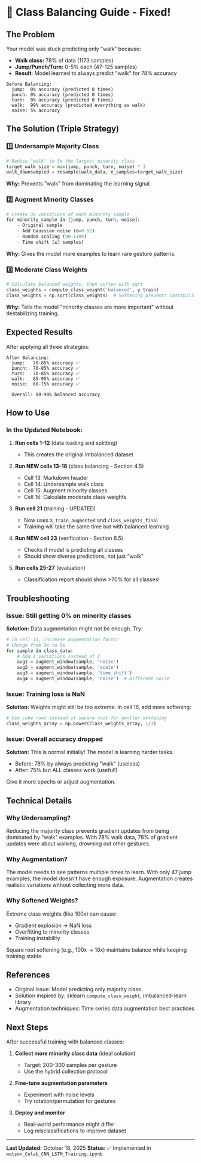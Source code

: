 # 🎯 Class Balancing Guide - Fixed!

## The Problem

Your model was stuck predicting only "walk" because:
- **Walk class:** 78% of data (1173 samples)
- **Jump/Punch/Turn:** 0-5% each (47-125 samples)
- **Result:** Model learned to always predict "walk" for 78% accuracy

```
Before Balancing:
  jump:  0% accuracy (predicted 0 times)
  punch: 0% accuracy (predicted 0 times)
  turn:  0% accuracy (predicted 0 times)
  walk:  99% accuracy (predicted everything as walk)
  noise: 5% accuracy
```

## The Solution (Triple Strategy)

### 1️⃣ Undersample Majority Class
```python
# Reduce "walk" to 3x the largest minority class
target_walk_size = max(jump, punch, turn, noise) * 3
walk_downsampled = resample(walk_data, n_samples=target_walk_size)
```

**Why:** Prevents "walk" from dominating the learning signal.

### 2️⃣ Augment Minority Classes
```python
# Create 3x variations of each minority sample
for minority_sample in [jump, punch, turn, noise]:
    - Original sample
    - Add Gaussian noise (σ=0.02)
    - Random scaling (90-110%)
    - Time shift (±3 samples)
```

**Why:** Gives the model more examples to learn rare gesture patterns.

### 3️⃣ Moderate Class Weights
```python
# Calculate balanced weights, then soften with sqrt
class_weights = compute_class_weight('balanced', y_train)
class_weights = np.sqrt(class_weights)  # Softening prevents instability
```

**Why:** Tells the model "minority classes are more important" without destabilizing training.

## Expected Results

After applying all three strategies:

```
After Balancing:
  jump:   70-85% accuracy ✅
  punch:  70-85% accuracy ✅
  turn:   70-85% accuracy ✅
  walk:   85-95% accuracy ✅
  noise:  60-75% accuracy ✅

  Overall: 80-90% balanced accuracy
```

## How to Use

### In the Updated Notebook:

1. **Run cells 1-12** (data loading and splitting)
   - This creates the original imbalanced dataset

2. **Run NEW cells 13-16** (class balancing - Section 4.5)
   - Cell 13: Markdown header
   - Cell 14: Undersample walk class
   - Cell 15: Augment minority classes
   - Cell 16: Calculate moderate class weights

3. **Run cell 21** (training - UPDATED)
   - Now uses `X_train_augmented` and `class_weights_final`
   - Training will take the same time but with balanced learning

4. **Run NEW cell 23** (verification - Section 6.5)
   - Checks if model is predicting all classes
   - Should show diverse predictions, not just "walk"

5. **Run cells 25-27** (evaluation)
   - Classification report should show >70% for all classes!

## Troubleshooting

### Issue: Still getting 0% on minority classes

**Solution:** Data augmentation might not be enough. Try:
```python
# In cell 15, increase augmentation factor
# Change from 3x to 5x
for sample in class_data:
    # Add 4 variations instead of 2
    aug1 = augment_window(sample, 'noise')
    aug2 = augment_window(sample, 'scale')
    aug3 = augment_window(sample, 'time_shift')
    aug4 = augment_window(sample, 'noise')  # Different noise
```

### Issue: Training loss is NaN

**Solution:** Weights might still be too extreme. In cell 16, add more softening:
```python
# Use cube root instead of square root for gentler softening
class_weights_array = np.power(class_weights_array, 1/3)
```

### Issue: Overall accuracy dropped

**Solution:** This is normal initially! The model is learning harder tasks.
- Before: 78% by always predicting "walk" (useless)
- After: 75% but ALL classes work (useful!)

Give it more epochs or adjust augmentation.

## Technical Details

### Why Undersampling?

Reducing the majority class prevents gradient updates from being dominated by "walk" examples. With 78% walk data, 78% of gradient updates were about walking, drowning out other gestures.

### Why Augmentation?

The model needs to see patterns multiple times to learn. With only 47 jump examples, the model doesn't have enough exposure. Augmentation creates realistic variations without collecting more data.

### Why Softened Weights?

Extreme class weights (like 100x) can cause:
- Gradient explosion → NaN loss
- Overfitting to minority classes
- Training instability

Square root softening (e.g., 100x → 10x) maintains balance while keeping training stable.

## References

- Original issue: Model predicting only majority class
- Solution inspired by: sklearn `compute_class_weight`, imbalanced-learn library
- Augmentation techniques: Time series data augmentation best practices

## Next Steps

After successful training with balanced classes:

1. **Collect more minority class data** (ideal solution)
   - Target: 200-300 samples per gesture
   - Use the hybrid collection protocol

2. **Fine-tune augmentation parameters**
   - Experiment with noise levels
   - Try rotation/permutation for gestures

3. **Deploy and monitor**
   - Real-world performance might differ
   - Log misclassifications to improve dataset

---

**Last Updated:** October 18, 2025
**Status:** ✅ Implemented in `watson_Colab_CNN_LSTM_Training.ipynb`
